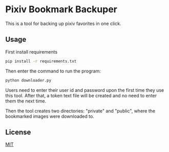 # Pixiv Bookmark Backuper
This is a tool for backing up pixiv favorites in one click.

## Usage
First install requirements
```bash
pip install -r requirements.txt
```
Then enter the command to run the program:
```bash
python downloader.py
```
Users need to enter their user id and password upon the first time they use this tool. After that, a token text file will be created and no need to enter them the next time.

Then the tool creates two directories: "private" and "public", where the bookmarked images were downloaded to.

## License
[MIT](https://choosealicense.com/licenses/mit/)
